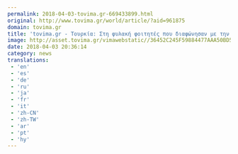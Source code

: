```yaml
---
permalink: 2018-04-03-tovima.gr-669433899.html
original: http://www.tovima.gr/world/article/?aid=961875
domain: tovima.gr
title: 'tovima.gr - Τουρκία: Στη φυλακή φοιτητές που διαφώνησαν με την εισβολή στο Αφρίν'
image: http://asset.tovima.gr/vimawebstatic//36452C245F59884477AAA50BD58C5B64.jpg
date: 2018-04-03 20:36:14
category: news
translations: 
 - 'en'
 - 'es'
 - 'de'
 - 'ru'
 - 'ja'
 - 'fr'
 - 'it'
 - 'zh-CN'
 - 'zh-TW'
 - 'ar'
 - 'pt'
 - 'hy'
---
```



